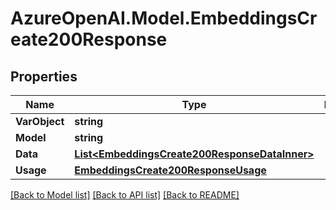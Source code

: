 # AzureOpenAI.Model.EmbeddingsCreate200Response

## Properties

Name | Type | Description | Notes
------------ | ------------- | ------------- | -------------
**VarObject** | **string** |  | 
**Model** | **string** |  | 
**Data** | [**List&lt;EmbeddingsCreate200ResponseDataInner&gt;**](EmbeddingsCreate200ResponseDataInner.md) |  | 
**Usage** | [**EmbeddingsCreate200ResponseUsage**](EmbeddingsCreate200ResponseUsage.md) |  | 

[[Back to Model list]](../README.md#documentation-for-models) [[Back to API list]](../README.md#documentation-for-api-endpoints) [[Back to README]](../README.md)


